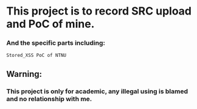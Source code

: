 
# This project is to record SRC upload and PoC of mine.
### And the specific parts including:
```
Stored_XSS PoC of NTNU
```
## Warning:     
### This project is only for academic, any illegal using is blamed and no relationship with me.
